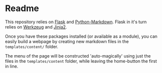 # Readme

This repository relies on [Flask](https://github.com/mitsuhiko/flask) and [Python-Markdown](https://github.com/waylan/Python-Markdown). Flask in it's turn relies on [Werkzeug](https://github.com/mitsuhiko/werkzeug) and [Jinja2](https://github.com/mitsuhiko/jinja2).

Once you have these packages installed (or available as a module), you can easily build a webpage by creating new markdown files in the `templates/content/` folder.

The menu of the page will be constructed 'auto-magically' using just the files in the `templates/content` folder, while leaving the home-button the first in line.

